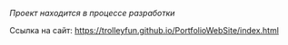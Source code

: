 *Проект находится в процессе разработки*

Ссылка на сайт: https://trolleyfun.github.io/PortfolioWebSite/index.html

